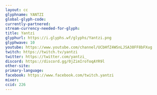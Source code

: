 ```yaml
---
layout: cc
glyphname: YANTZI
global-glyph-code: 
currently-partnered: 
stream-currency-needed-for-glyph: 
title: Yantzi
glyphurl: https://i.glyphs.wf/glyphs/Yantzi.png
glyphwave: 10
youtube: https://www.youtube.com/channel/UCbHfZ4WSnLJSA38FF8bFXug
twitch: https://twitch.tv/yantzi
twitter: https://twitter.com/yantzi_
discord: https://discord.gg/0jZimIroToqAYR9l
other-site: 
primary-language: 
facebook: https://www.facebook.com/twitch.yantzi
mixer: 
ccid: 226
---
```


